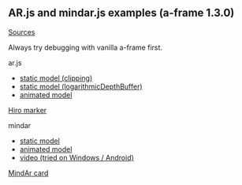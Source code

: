 ## AR.js and mindar.js examples (a-frame 1.3.0)

[Sources](https://github.com/gftruj/webzamples/tree/master/ar)

Always try debugging with vanilla a-frame first.


ar.js
- [static model (clipping)](island_arjsclipping.html)
- [static model (logarithmicDepthBuffer)](island_arjs.html)
- [animated model](animated_arjs.html)

<a href="https://upload.wikimedia.org/wikipedia/commons/4/48/Hiro_marker_ARjs.png">Hiro marker</a>

mindar
- [static model](island_mindar.html)
- [animated model](animated_mindar.html)
- [video (tried on Windows / Android)](video_mindar.html)

<a href="https://hiukim.github.io/mind-ar-js-doc/assets/images/card-06cb9111a8e32627db6bfafc7aa22a4d.png">MindAr card</a>
